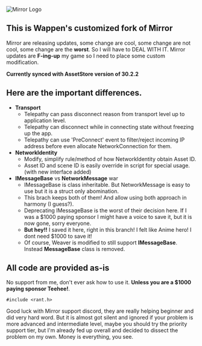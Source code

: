 
![Mirror Logo](https://i.imgur.com/we6li1x.png)

## This is Wappen's customized fork of Mirror
Mirror are releasing updates, some change are cool, some change are not cool, some change are the **worst**. 
So I will have to DEAL WITH IT. Mirror updates are **F-ing-up** my game so I need to place some custom modification.

**Currently synced with AssetStore version of 30.2.2**

## Here are the important differences.
* **Transport**
	* Telepathy can pass disconnect reason from transport level up to application level.
	* Telepathy can disconnect while in connecting state without freezing up the app.
	* Telepathy can use 'PreConnect' event to filter/reject incoming IP address before even allocate NetworkConnection for them.
* **NetworkIdentity**
  * Modify, simplify rule/method of how NetworkIdentity obtain Asset ID. 
  * Asset ID and scene ID is easily override in script for special usage. (with new interface added)
* **IMessageBase** vs **NetworkMessage** war
	* IMessageBase is class inheritable. But NetworkMessage is easy to use but it is a struct only abomination.
	* This brach keeps both of them! And allow using both approach in harmony (I guess?). 
    * Deprecating IMessageBase is the worst of their decision here. If I was a $1000 paying sponsor I might have a voice to save it, but it is now gone, sorry everyone. 
    * **But hey!!** I saved it here, right in this branch! I felt like Anime hero! I dont need $1000 to save it!
	* Of course, Weaver is modified to still support **IMessageBase**. Instead **MessageBase** class is removed.

## All code are provided as-is
No support from me, don't ever ask how to use it. **Unless you are  a $1000 paying sponsor Teehee!**. 

    #include <rant.h>

Good luck with Mirror support discord, they are really helping beginner and did very hard word. 
But it is almost got silent and  ignored if your problem is more advanced and intermediate level, 
maybe you should try the priority support tier, but I'm already fed up overall and decided to dissect the problem on my own. 
Money is everything, you see.
